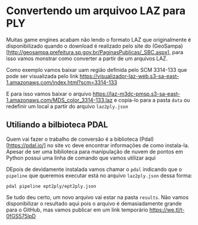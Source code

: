 # Convertendo um arquivoo LAZ para PLY

Muitas game engines acabam não lendo o formato LAZ que originalmente é disponibilizado quando o download é realizado pelo site do (GeoSampa)[http://geosampa.prefeitura.sp.gov.br/PaginasPublicas/_SBC.aspx], para isso vamos monstrar como converter a partir de um arquivos LAZ.

Como exemplo vamos baixar uam região definida pelo SCM 3314-133 que pode ser visualizada pelo link https://visualizador-laz-web.s3-sa-east-1.amazonaws.com/index.html?scm=3314-133

E para isso vamos baixar o arquivo https://laz-m3dc-pmsp.s3-sa-east-1.amazonaws.com/MDS_color_3314-133.laz e copia-lo para a pasta `data` ou redefinir um local a partir do arquivo `laz2ply.json`

## Utiliando a bilbioteca PDAL

Quem vai fazer o trabalho de conversão é a biblioteca (Pdal)[https://pdal.io/] no site vc deve encontrar informações de como instala-la. Apesar de ser uma biblioteca para manipulação de nuvem de pontos em Python possui uma linha de comando que vamos utilizar aqui

DEpois de devidamente instalada vamos chamar o `pdal` indicando que o `pipeline` que queremos executar está no arquivo `laz2ply.json` dessa forma:

`pdal pipeline ept2ply/ept2ply.json`

Se tudo deu certo, um novo arquivo vai estar na pasta `results`. Não vamos disponibilizar o resultado aqui pois o arquivo é demasiadamente grande para o GitHub, mas vamos publicar em um link temporário https://we.tl/t-0fGS575lpD
